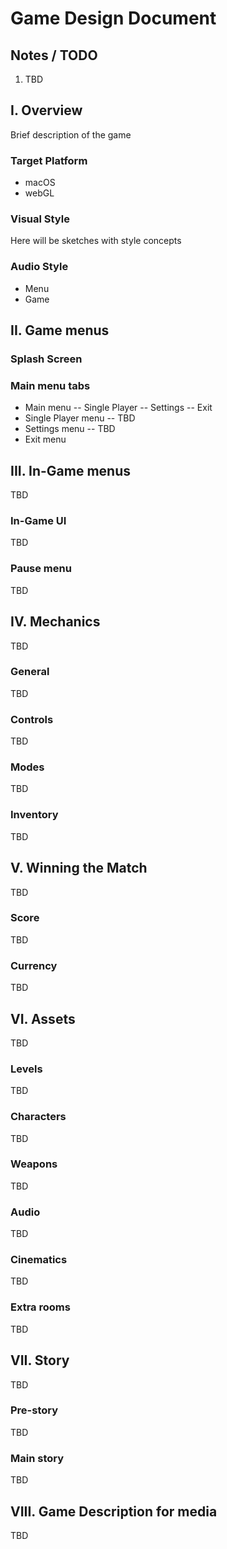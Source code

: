# Game Design Document

## Notes / TODO

1. TBD

## I. Overview

Brief description of the game

### Target Platform

- macOS
- webGL

### Visual Style

Here will be sketches with style concepts

### Audio Style

- Menu
- Game

## II. Game menus

### Splash Screen

### Main menu tabs

- Main menu
-- Single Player
-- Settings
-- Exit
- Single Player menu
-- TBD
- Settings menu
-- TBD
- Exit menu

## III. In-Game menus

TBD

### In-Game UI

TBD

### Pause menu

TBD

## IV. Mechanics

TBD

### General

TBD

### Controls

TBD

### Modes

TBD

### Inventory

TBD

## V. Winning the Match

TBD

### Score

TBD

### Currency

TBD

## VI. Assets

TBD

### Levels

TBD

### Characters

TBD

### Weapons

TBD

### Audio

TBD

### Cinematics

TBD

### Extra rooms

TBD

## VII. Story

TBD

### Pre-story

TBD

### Main story

TBD

## VIII. Game Description for media

TBD
